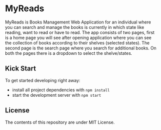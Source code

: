 # MyReads

MyReads is Books Management Web Application for an individual where you can search and manage the books is currently in which state like reading, want to read or have to read. The app consists of two pages, first is a home page you will see after opening application where you can see the collection of books according to their shelves (selected states). The second page is the search page where you search for additional books. On both the pages there is a dropdown to select the shelve/states. 

## Kick Start

To get started developing right away:

* install all project dependencies with `npm install`
* start the development server with `npm start`

## License
The contents of this repository are under MIT License.
